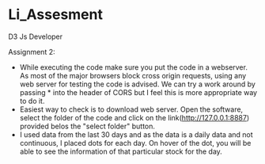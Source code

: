 # Li_Assesment
D3 Js Developer

Assignment 2:
 *  While executing the code make sure you put the code in a webserver. As most of the major browsers block cross origin requests, using any web server for testing the code is         advised. We can try a work around by passing * into the header of CORS but I feel this is more appropriate way to do it.
 *  Easiest way to check is to download web server. Open the software, select the folder of the code and click on the link(http://127.0.0.1:8887) provided belos the "select           folder" button. 
 *  I used data from the last 30 days and as the data is a daily data and not continuous, I placed dots for each day. On hover of the dot, you will be able to see the information      of that particular stock for the day.
